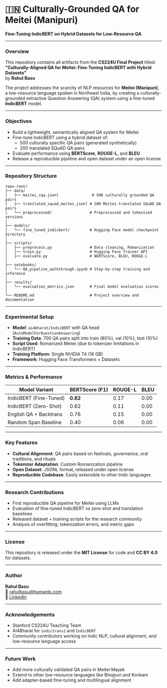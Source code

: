 
# 🇮🇳 Culturally-Grounded QA for Meitei (Manipuri)
**Fine-Tuning IndicBERT on Hybrid Datasets for Low-Resource QA**

---

### Overview

This repository contains all artifacts from the **CS224U Final Project** titled:  
**"Culturally-Aligned QA for Meitei: Fine-Tuning IndicBERT with Hybrid Datasets"**  
by **Rahul Basu**

The project addresses the scarcity of NLP resources for **Meitei (Manipuri)**, a low-resource language spoken in Northeast India, by creating a culturally-grounded extractive Question Answering (QA) system using a fine-tuned **IndicBERT** model.  

---

### Objectives

- Build a lightweight, semantically aligned QA system for Meitei
- Fine-tune IndicBERT using a hybrid dataset of:
  - 500 culturally specific QA pairs (generated synthetically)
  - 200 translated SQuAD QA pairs
- Evaluate performance using **BERTScore**, **ROUGE-L**, and **BLEU**
- Release a reproducible pipeline and open dataset under an open license

---

### Repository Structure

```
repo-root/
├── data/
│   ├── meitei_cqa.jsonl               # 500 culturally grounded QA pairs
│   ├── translated_squad_meitei.jsonl # 200 Meitei-translated SQuAD QA pairs
│   └── preprocessed/                 # Preprocessed and tokenized versions
│
├── models/
│   └── fine_tuned_indicbert/         # Hugging Face model checkpoint directory
│
├── scripts/
│   ├── preprocess.py                 # Data cleaning, Romanization
│   ├── train.py                      # Hugging Face Trainer API
│   ├── evaluate.py                   # BERTScore, BLEU, ROUGE-L
│
├── notebooks/
│   └── QA_pipeline_walkthrough.ipynb # Step-by-step training and inference
│
├── results/
│   └── evaluation_metrics.json       # Final model evaluation scores
│
└── README.md                         # Project overview and documentation
```

---

### Experimental Setup

- **Model**: `ai4bharat/IndicBERT` with QA head (`AutoModelForQuestionAnswering`)
- **Training Data**: 700 QA pairs split into train (80%), val (10%), test (10%)
- **Script Used**: Romanized Meitei (due to tokenizer limitations in IndicBERT)
- **Training Platform**: Single NVIDIA T4 (16 GB)
- **Framework**: Hugging Face Transformers + Datasets

---

### Metrics & Performance

| Model Variant               | BERTScore (F1) | ROUGE-L | BLEU |
|----------------------------|----------------|----------|------|
| IndicBERT (Fine-Tuned)     | **0.82**       | 0.17     | 0.00 |
| IndicBERT (Zero-Shot)      | 0.62           | 0.11     | 0.00 |
| English QA + Backtrans     | 0.76           | 0.15     | 0.00 |
| Random Span Baseline       | 0.40           | 0.06     | 0.00 |

---

### Key Features

- **Cultural Alignment**: QA pairs based on festivals, governance, oral traditions, and rituals
- **Tokenizer Adaptation**: Custom Romanization pipeline
- **Open Dataset**: JSONL format, released under open license
- **Reproducible Codebase**: Easily extensible to other Indic languages

---

### Research Contributions

- First reproducible QA pipeline for Meitei using LLMs
- Evaluation of fine-tuned IndicBERT vs zero-shot and translation baselines
- Released dataset + training scripts for the research community
- Analysis of overfitting, tokenization errors, and metric gaps

---

### License

This repository is released under the **MIT License** for code and **CC BY 4.0** for datasets.

---

### Author

**Rahul Basu**  
📧 rahulbasu@humanlp.com  
🔗 [LinkedIn](https://www.linkedin.com/in/basu-rahul)

---

### Acknowledgements

- Stanford CS224U Teaching Team
- AI4Bharat for `indictrans2` and `IndicBERT`
- Community contributors working on Indic NLP, cultural alignment, and low-resource language access

---

### Future Work

- Add more culturally validated QA pairs in Meitei Mayek
- Extend to other low-resource languages like Bhojpuri and Konkani
- Add adapter-based fine-tuning and multilingual alignment
